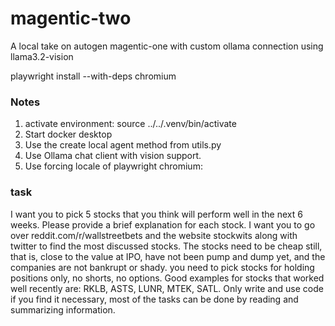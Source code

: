 # magentic-two
A local take on autogen magentic-one with custom ollama connection using llama3.2-vision

playwright install --with-deps chromium
### Notes
1. activate environment: source ../../.venv/bin/activate
2. Start docker desktop
3. Use the create local agent method from utils.py
4. Use Ollama chat client with vision support.
5. Use forcing locale of playwright chromium:

### task
I want you to pick 5 stocks that you think will perform well in the next 6 weeks. Please provide a brief explanation for each stock. I want you to go over reddit.com/r/wallstreetbets and the website stockwits along with twitter to find the most discussed stocks. The stocks need to be cheap still, that is, close to the value at IPO, have not been pump and dump yet, and the companies are not bankrupt or shady. you need to pick stocks for holding positions only, no shorts, no options. Good examples for stocks that worked well recently are: RKLB, ASTS, LUNR, MTEK, SATL. Only write and use code if you find it necessary, most of the tasks can be done by reading and summarizing information.
